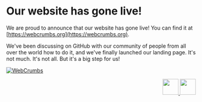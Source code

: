 # Our website has gone live!

We are proud to announce that our website has gone live! You can find it at [https://webcrumbs.org](https://webcrumbs.org).

We've been discussing on GitHub with our community of people from all over the world how to do it, and we've finally launched our landing page. It's not much. It's not all. But it's a big step for us!

[![WebCrumbs](https://dev-to-uploads.s3.amazonaws.com/uploads/articles/d4wgcd1a7bwsemxn05ug.png)
](https://webcrumbs.org)

<p align="right">


<a href="https://github.com/webcrumbs-community/webcrumbs" class="button">
<img height="42px" src="https://dabuttonfactory.com/button.png?t=Star+our+GitHub&f=Open+Sans-Bold&ts=26&tc=0000EE&hp=45&vp=20&c=11&bgt=unicolored&bgc=fff"/>
</a>

<a href="https://webcrumbs.org" class="button">
<img height="42px" src="https://dabuttonfactory.com/button.png?t=Check+it+out+at+webcrumbs.org&f=Open+Sans-Bold&ts=26&tc=fff&hp=45&vp=20&c=11&bgt=unicolored&bgc=0000EE"/>
</a>

</p>
